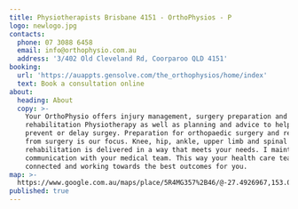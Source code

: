 ```yaml
---
title: Physiotherapists Brisbane 4151 - OrthoPhysios - P
logo: newlogo.jpg
contacts:
  phone: 07 3088 6458
  email: info@orthophysio.com.au
  address: '3/402 Old Cleveland Rd, Coorparoo QLD 4151'
booking:
  url: 'https://auappts.gensolve.com/the_orthophysios/home/index'
  text: Book a consultation online
about:
  heading: About
  copy: >-
    Your OrthoPhysio offers injury management, surgery preparation and
    rehabilitation Physiotherapy as well as planning and advice to help you
    prevent or delay surgey. Preparation for orthopaedic surgery and recovery
    from surgery is our focus. Knee, hip, ankle, upper limb and spinal surgery
    rehabilitation is delivered in a way that meets your needs. I maintain close
    communication with your medical team. This way your health care team is
    connected and working towards the best outcomes for you.
map: >-
  https://www.google.com.au/maps/place/5R4MG357%2B46/@-27.4926967,153.0590392,17z/data=!4m5!3m4!1s0x0:0xa6f1659dd78e2f19!8m2!3d-27.4921875!4d153.0630625
published: true
---
```

